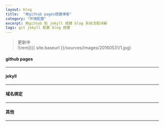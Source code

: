 ```yaml
---
layout: blog
title:  "用github pages搭建博客"
category: "环境配置"
excerpt: 用github 和 jekyll 搭建 blog 系统流程详解
tags: git jekyll 配置 blog 搭建
---
```

>更新中  
![rem]({{ site.baseurl }}/sources/images/20160531/1.jpg)  

#### github pages  

---  

#### jekyll  

---  

#### 域名绑定  

---  

#### 其他  

---


